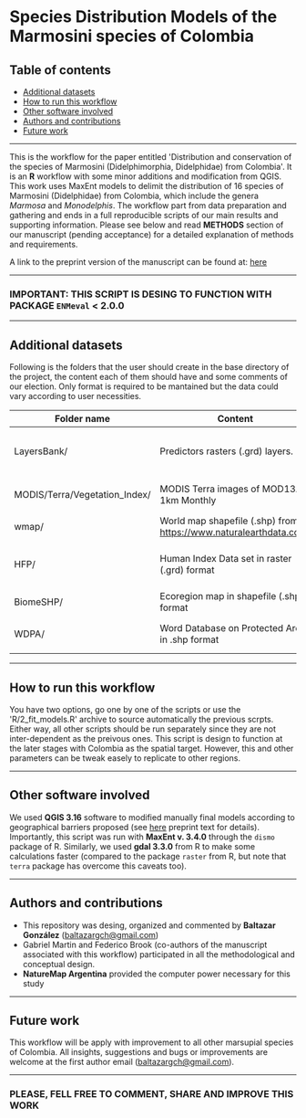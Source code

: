 # Species Distribution Models of the Marmosini species of Colombia

## Table of contents
* [Additional datasets](#additional-datasets)
* [How to run this workflow](#how-to-run-this-workflow)
* [Other software involved](#other-software-involved)
* [Authors and contributions](#authors-and-contributions)
* [Future work](#future-work)

---

This is the workflow for the paper entitled 'Distribution and conservation of the species of Marmosini (Didelphimorphia, Didelphidae) from Colombia'. It is an **R** workflow with some minor additions and modification from QGIS. This work uses MaxEnt models to delimit the distribution of 16 species of Marmosini (Didelphidae) from Colombia, which include the genera *Marmosa* and *Monodelphis*. The workflow part from data preparation and gathering and ends in a full reproducible scripts of our main results and supporting information. Please see below and read **METHODS** section of our manuscript (pending acceptance) for a detailed explanation of methods and requirements. 

A link to the preprint version of the manuscript can be found at: [here](https://doi.org/10.21203/rs.3.rs-557895/v1)

---

### **IMPORTANT:** THIS SCRIPT IS DESING TO FUNCTION WITH PACKAGE `ENMeval` < 2.0.0 

---

## Additional datasets

Following is the folders that the user should create in the base directory of the project, the content each of them should have and some comments of our election. Only format is required to be mantained but the data could vary according to user necessities. 

|Folder name | Content | Comments |
| --- | --- | ---- |
| LayersBank/ | Predictors rasters (.grd) layers. | This layes should be aling in the same origin and extent, and their resolution should be match at ~1 km² |
| MODIS/Terra/Vegetation_Index/ | MODIS Terra images of MOD13A3 1km Monthly | For this data set, we used the year 2000 but people replicating this work could choose any year |
|wmap/ | World map shapefile (.shp) from https://www.naturalearthdata.com/ | We used the 10 m level 0 (country level) data set |
| HFP/ | Human Index Data set in raster (.grd) format | In this case we used a Colombian HFP index for the year 2015 by [Correa Ayram et al. (2020)](https://www.sciencedirect.com/science/article/abs/pii/S1470160X20305677) |
| BiomeSHP/ | Ecoregion map in shapefile (.shp) format | We used the dataset by [Dinerstein et al. (2017)](https://academic.oup.com/bioscience/article/67/6/534/3102935) |
| WDPA/ | Word Database on Protected Areas in .shp format | We used the dataset from February 2021, available at https://www.protectedplanet.net/ |

---

## How to run this workflow
You have two options, go one by one of the scripts or use the 'R/2_fit_models.R' archive to source automatically the previous scrpts. Either way, all other scripts should be run separately since they are not inter-dependent as the preivous ones. This script is design to function at the later stages with Colombia as the spatial target. However, this and other parameters can be tweak easely to replicate to other regions. 

---

## Other software involved
We used **QGIS 3.16** software to modified manually final models according to geographical barriers proposed (see [here](https://doi.org/10.21203/rs.3.rs-557895/v1) preprint text for details). Importantly, this script was run with **MaxEnt v. 3.4.0** through the `dismo` package of R. Similarly, we used **gdal 3.3.0** from R to make some calculations faster (compared to the package `raster` from R, but note that `terra` package has overcome this caveats too). 

---


## Authors and contributions
* This repository was desing, organized and commented by **Baltazar González** (baltazargch@gmail.com)
* Gabriel Martin and Federico Brook (co-authors of the manuscript associated with this workflow) participated in all the methodological and conceptual design.
* **NatureMap Argentina** provided the computer power necessary for this study

---


## Future work
This workflow will be apply with improvement to all other marsupial species of Colombia. All insights, suggestions and bugs or improvements are welcome at the first author email (baltazargch@gmail.com). 

---

### **PLEASE, FELL FREE TO COMMENT, SHARE AND IMPROVE THIS WORK**
